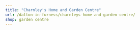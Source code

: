 ```yaml
---
title: "Charnley's Home and Garden Centre"
url: /dalton-in-furness/charnleys-home-and-garden-centre/
shop: garden centre
---
```

